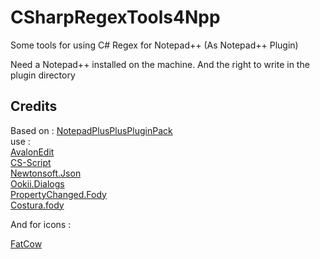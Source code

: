 # CSharpRegexTools4Npp
Some tools for using C# Regex for Notepad++ (As Notepad++ Plugin)

Need a Notepad++ installed on the machine.
And the right to write in the plugin directory

## Credits
Based on : [NotepadPlusPlusPluginPack](https://github.com/kbilsted/NotepadPlusPlusPluginPack.Net)  
use :  
[AvalonEdit](https://github.com/icsharpcode/AvalonEdit)  
[CS-Script](https://github.com/oleg-shilo/cs-script/)  
[Newtonsoft.Json](https://www.newtonsoft.com/json)  
[Ookii.Dialogs](http://www.ookii.org/software/dialogs/)  
[PropertyChanged.Fody](https://github.com/Fody/PropertyChanged)  
[Costura.fody](https://github.com/Fody/Costura)  

And for icons :

[FatCow](https://www.fatcow.com/free-icons)
